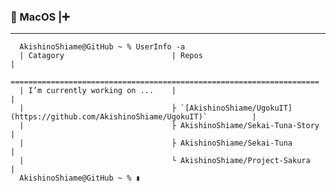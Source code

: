 <!--
**AkishinoShiame/AkishinoShiame** is a ✨ _special_ ✨ repository because its `README.md` (this file) appears on your GitHub profile.

Here are some ideas to get you started:

- 🔭 I’m currently working on ...
- 🌱 I’m currently learning ...
- 👯 I’m looking to collaborate on ...
- 🤔 I’m looking for help with ...
- 💬 Ask me about ...
- 📫 How to reach me: ...
- 😄 Pronouns: ...
- ⚡ Fun fact: ...
-->

###  MacOS |➕

---


```
  AkishinoShiame@GitHub ~ % UserInfo -a
  | Catagory                        | Repos                           |
  =====================================================================
  | I’m currently working on ...    |                                 |
  |                                 ├ `[AkishinoShiame/UgokuIT](https://github.com/AkishinoShiame/UgokuIT)`          |
  |                                 ├ AkishinoShiame/Sekai-Tuna-Story |
  |                                 ├ AkishinoShiame/Sekai-Tuna       |
  |                                 └ AkishinoShiame/Project-Sakura   |
  AkishinoShiame@GitHub ~ % ▮
```
